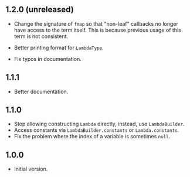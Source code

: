 ## 1.2.0 (unreleased)

- Change the signature of `fmap` so that "non-leaf" callbacks no longer have access
  to the term itself. This is because previous usage of this term is not consistent.

- Better printing format for `LambdaType`.

- Fix typos in documentation.

## 1.1.1

- Better documentation.

## 1.1.0

- Stop allowing constructing `Lambda` directly, instead, use `LambdaBuilder`.
- Access constants via `LambdaBuilder.constants` or `Lambda.constants`.
- Fix the problem where the index of a variable is sometimes `null`.

## 1.0.0

- Initial version.
